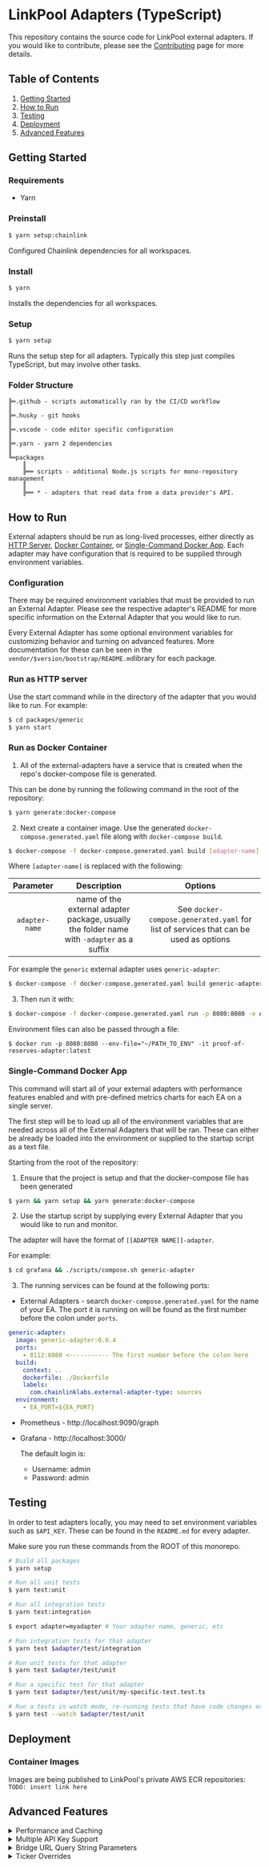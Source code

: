 # LinkPool Adapters (TypeScript)

This repository contains the source code for LinkPool external adapters. If you would like to contribute, please see the [Contributing](./CONTRIBUTING.md) page for more details.

## Table of Contents

1. [Getting Started](#Getting-Started)
2. [How to Run](#How-to-Run)
3. [Testing](#Testing)
4. [Deployment](#Deployment)
5. [Advanced Features](#Advanced-Features)

## Getting Started

### Requirements

- Yarn

### Preinstall

```sh
$ yarn setup:chainlink
```

Configured Chainlink dependencies for all workspaces.

### Install

```sh
$ yarn
```

Installs the dependencies for all workspaces.

### Setup

```sh
$ yarn setup
```

Runs the setup step for all adapters. Typically this step just compiles TypeScript, but may involve other tasks.

### Folder Structure

```
╠═.github - scripts automatically ran by the CI/CD workflow
║
╠═.husky - git hooks
║
╠═.vscode - code editor specific configuration
║
╠═.yarn - yarn 2 dependencies
║
╚═packages
    ║
    ╠══ scripts - additional Node.js scripts for mono-repository management
    ║
    ╠══ * - adapters that read data from a data provider's API.
```

## How to Run

External adapters should be run as long-lived processes, either directly as [HTTP Server](#run-as-http-server), [Docker Container](#run-as-docker-container), or [Single-Command Docker App](#single-command-docker-app). Each adapter may have configuration that is required to be supplied through environment variables.

### Configuration

There may be required environment variables that must be provided to run an External Adapter. Please see the respective adapter's README for more specific information on the External Adapter that you would like to run.

Every External Adapter has some optional environment variables for customizing behavior and turning on advanced features. More documentation for these can be seen in the `vendor/$version/bootstrap/README.md`library for each package.

### Run as HTTP server

Use the start command while in the directory of the adapter that you would like to run. For example:

```sh
$ cd packages/generic
$ yarn start
```

### Run as Docker Container

1. All of the external-adapters have a service that is created when the repo's docker-compose file is generated.

This can be done by running the following command in the root of the repository:

```sh
$ yarn generate:docker-compose
```

2. Next create a container image. Use the generated `docker-compose.generated.yaml` file along with `docker-compose build`.

```sh
$ docker-compose -f docker-compose.generated.yaml build [adapter-name]
```

Where `[adapter-name]` is replaced with the following:

|   Parameter    |                                        Description                                        |                                       Options                                        |
| :------------: | :---------------------------------------------------------------------------------------: | :----------------------------------------------------------------------------------: |
| `adapter-name` | name of the external adapter package, usually the folder name with `-adapter` as a suffix | See `docker-compose.generated.yaml` for list of services that can be used as options |

For example the `generic` external adapter uses `generic-adapter`:

```sh
$ docker-compose -f docker-compose.generated.yaml build generic-adapter
```

3. Then run it with:

```sh
$ docker-compose -f docker-compose.generated.yaml run -p 8080:8080 -e API_KEY='YOUR_API_KEY' generic-adapter
```

Environment files can also be passed through a file:

```
$ docker run -p 8080:8080 --env-file="~/PATH_TO_ENV" -it proof-of-reserves-adapter:latest
```

### Single-Command Docker App

This command will start all of your external adapters with performance features enabled and with pre-defined metrics charts for each EA on a single server.

The first step will be to load up all of the environment variables that are needed across all of the External Adapters that will be ran. These can either be already be loaded into the environment or supplied to the startup script as a text file.

Starting from the root of the repository:

1. Ensure that the project is setup and that the docker-compose file has been generated

```sh
$ yarn && yarn setup && yarn generate:docker-compose
```

2. Use the startup script by supplying every External Adapter that you would like to run and monitor.

The adapter will have the format of `[[ADAPTER NAME]]-adapter`.

For example:

```sh
$ cd grafana && ./scripts/compose.sh generic-adapter
```

3. The running services can be found at the following ports:

- External Adapters - search `docker-compose.generated.yaml` for the name of your EA. The port it is running on will be found as the first number before the colon under `ports`.

```yml
generic-adapter:
  image: generic-adapter:0.0.4
  ports:
    - 8112:8080 <----------- The first number before the colon here
  build:
    context: ..
    dockerfile: ./Dockerfile
    labels:
      com.chainlinklabs.external-adapter-type: sources
  environment:
    - EA_PORT=${EA_PORT}
```

- Prometheus - http://localhost:9090/graph
- Grafana - http://localhost:3000/

  The default login is:

  - Username: admin
  - Password: admin

## Testing

In order to test adapters locally, you may need to set environment variables such as `$API_KEY`. These can be found in the `README.md` for every adapter.

Make sure you run these commands from the ROOT of this monorepo.

```sh
# Build all packages
$ yarn setup

# Run all unit tests
$ yarn test:unit

# Run all integration tests
$ yarn test:integration

$ export adapter=myadapter # Your adapter name, generic, etc

# Run integration tests for that adapter
$ yarn test $adapter/test/integration

# Run unit tests for that adapter
$ yarn test $adapter/test/unit

# Run a specific test for that adapter
$ yarn test $adapter/test/unit/my-specific-test.test.ts

# Run a tests in watch mode, re-running tests that have code changes or dependency changes in them
$ yarn test --watch $adapter/test/unit
```

## Deployment

### Container Images

Images are being published to LinkPool's private AWS ECR repositories:
`TODO: insert link here`

## Advanced Features

<details>
<summary>Performance and Caching</summary>

The following section details mechanisms that reduce the number of API calls made from external adapters. It is highly recommended to turn on the following three middlewares.

#### Caching

Caching allows for the EA to store successful responses and facilitate faster future response times. See `vendor/$version/bootstrap/README.md#caching`.

> ### ⚠️ Note
>
> Please check and ensure caching is allowed and not in violation of the Terms of Service of the data provider's API. Disable caching flags if it is not supported by the specified API provider's TOS.

Caching is enabled by default. It can be turned off using:

```sh
$ export CACHE_ENABLED=false
```

#### Rate Limiting

The Rate Limit middleware prevents hitting rate limit issues with data providers. This is done by adjusting how long a request lives in the cache based on the available capacity of your API subscription plan. The cache must be enabled to use this middleware. See `vendor/$version/bootstrap/README.md#rate-limit` for more information.

Rate Limiting is enabled by default. It can be turned off using:

```sh
$ export RATE_LIMIT_ENABLED=false
```

There are two options for defining API subscription capacity:

1. Manual setting (example shown for limit at 10 requests/minute)

```sh
$ export RATE_LIMIT_CAPACITY=60
```

2. Limits by provider data (example for generic free tier)

```sh
$ export RATE_LIMIT_API_PROVIDER=generic RATE_LIMIT_API_TIER=free
```

The `RATE_LIMIT_API_PROVIDER` environment variable is optional as when not given it will derive from the running adapter.

Preset tiers/plans can be found `vendor/$version/bootstrap/dist/lib/config/provider-limits/index.js` and use the corresponding `provider` and `tierName`.

#### Cache Warming

When a new unique request comes in to an EA the Cache Warming middleware will begin polling the API on an interval ensure that data is always ready to be served and is as fresh as possible. The cache must be enabled to use this middleware. See `vendor/$version/bootstrap/README.md#cache-warmer` for more information.

Cache Warming is enabled by default. It can be turned off using:

```sh
$ export WARMUP_ENABLED=false
```

The cache will begin polling once the first request has been received.
It will also attempt to use batch requests to save API credits when possible.

</details>

<details>
<summary>Multiple API Key Support</summary>

In order to use multiple API keys for an adapter, simply comma delimit the keys where you define the environment variable. This will work for an arbitrary number of keys.

```sh
$ export API_KEY=myapikey1,myapikey2,myapikey3
```

The external adapter will then randomly rotate the keys. Over time this should balance out the number of requests between each of the API keys.

</details>

<details>
<summary>Bridge URL Query String Parameters</summary>

Additional input parameters can be passed to an External Adapter through the Bridge URL that is specified when connecting an External Adapter to the core node.

This is useful in scenarios where when running multiple External Adapters to service a job spec there is a single External Adapter's behavior needs to be customized without affecting the others.

</details>

<details>
<summary>Ticker Overrides</summary>

There are cases where a certain data provider might have different ticker symbol to represent a cryptocurrency, often when there are multiple cryptocurrencies that share the same ticker.

To help query the correct symbols the External Adapter request can contain an object of symbol overrides named `overrides`:

```json
"overrides": {
      "generic": {
        "RAI": "RAI2"
      }
    },
```

In the above example when the `generic` External Adapter is requested with a `base` of `RAI` the ticker will be changed to `RAI2`.

</details>

